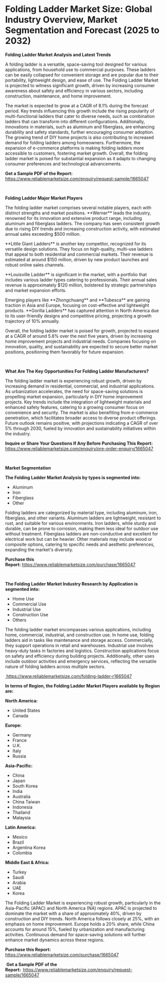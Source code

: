 <p><h1>Folding Ladder Market Size: Global Industry Overview, Market Segmentation and Forecast (2025 to 2032)</h1></p><p><strong>Folding Ladder Market Analysis and Latest Trends</strong></p>
<p><p>A folding ladder is a versatile, space-saving tool designed for various applications, from household use to commercial purposes. These ladders can be easily collapsed for convenient storage and are popular due to their portability, lightweight design, and ease of use. The Folding Ladder Market is projected to witness significant growth, driven by increasing consumer awareness about safety and efficiency in various sectors, including construction, maintenance, and home improvement.</p><p>The market is expected to grow at a CAGR of 8.1% during the forecast period. Key trends influencing this growth include the rising popularity of multi-functional ladders that cater to diverse needs, such as combination ladders that can transform into different configurations. Additionally, innovations in materials, such as aluminum and fiberglass, are enhancing durability and safety standards, further encouraging consumer adoption. The growing trend of DIY home projects is also contributing to increased demand for folding ladders among homeowners. Furthermore, the expansion of e-commerce platforms is making folding ladders more accessible to customers, fostering market growth. Overall, the folding ladder market is poised for substantial expansion as it adapts to changing consumer preferences and technological advancements.</p></p>
<p><strong>Get a Sample PDF of the Report:&nbsp;</strong> <a href="https://www.reliablemarketsize.com/enquiry/request-sample/1665047?utm_campaign=1840&utm_medium=2&utm_source=Github&utm_content=ia&utm_term=17042025&utm_id=folding-ladder">https://www.reliablemarketsize.com/enquiry/request-sample/1665047</a></p>
<p>&nbsp;</p>
<p><strong>Folding Ladder Major Market Players</strong></p>
<p><p>The folding ladder market comprises several notable players, each with distinct strengths and market positions. **Werner** leads the industry, renowned for its innovation and extensive product range, including aluminum and fiberglass ladders. The company has seen consistent growth due to rising DIY trends and increasing construction activity, with estimated annual sales exceeding $500 million.</p><p>**Little Giant Ladders** is another key competitor, recognized for its versatile design solutions. They focus on high-quality, multi-use ladders that appeal to both residential and commercial markets. Their revenue is estimated at around $150 million, driven by new product launches and robust online sales channels.</p><p>**Louisville Ladder** is significant in the market, with a portfolio that includes various ladder types catering to professionals. Their annual sales revenue is approximately $120 million, bolstered by strategic partnerships and market expansion efforts. </p><p>Emerging players like **Zhongchuang** and **Tubesca** are gaining traction in Asia and Europe, focusing on cost-effective and lightweight products. **Gorilla Ladders** has captured attention in North America due to its user-friendly designs and competitive pricing, projecting a growth trajectory of 10% annually.</p><p>Overall, the folding ladder market is poised for growth, projected to expand at a CAGR of around 5.8% over the next five years, driven by increasing home improvement projects and industrial needs. Companies focusing on innovation, quality, and sustainability are expected to secure better market positions, positioning them favorably for future expansion.</p></p>
<p>&nbsp;</p>
<p><strong>What Are The Key Opportunities For Folding Ladder Manufacturers?</strong></p>
<p><p>The folding ladder market is experiencing robust growth, driven by increasing demand in residential, commercial, and industrial applications. As urbanization accelerates, the need for space-saving solutions is propelling market expansion, particularly in DIY home improvement projects. Key trends include the integration of lightweight materials and enhanced safety features, catering to a growing consumer focus on convenience and security. The market is also benefiting from e-commerce penetration, which facilitates broader access to diverse product offerings. Future outlook remains positive, with projections indicating a CAGR of over 5% through 2030, fueled by innovation and sustainability initiatives within the industry.</p></p>
<p><strong>Inquire or Share Your Questions If Any Before Purchasing This Report:</strong> <a href="https://www.reliablemarketsize.com/enquiry/pre-order-enquiry/1665047?utm_campaign=1840&utm_medium=2&utm_source=Github&utm_content=ia&utm_term=17042025&utm_id=folding-ladder">https://www.reliablemarketsize.com/enquiry/pre-order-enquiry/1665047</a></p>
<p>&nbsp;</p>
<p><strong>Market Segmentation</strong></p>
<p><strong>The Folding Ladder Market Analysis by types is segmented into:</strong></p>
<p><ul><li>Aluminum</li><li>Iron</li><li>Fiberglass</li><li>Other</li></ul></p>
<p><p>Folding ladders are categorized by material type, including aluminum, iron, fiberglass, and other variants. Aluminum ladders are lightweight, resistant to rust, and suitable for various environments. Iron ladders, while sturdy and durable, can be prone to corrosion, making them less ideal for outdoor use without treatment. Fiberglass ladders are non-conductive and excellent for electrical work but can be heavier. Other materials may include wood or composite options, catering to specific needs and aesthetic preferences, expanding the market's diversity.</p></p>
<p><strong>Purchase this Report:&nbsp;</strong><a href="https://www.reliablemarketsize.com/purchase/1665047?utm_campaign=1840&utm_medium=2&utm_source=Github&utm_content=ia&utm_term=17042025&utm_id=folding-ladder">https://www.reliablemarketsize.com/purchase/1665047</a></p>
<p>&nbsp;</p>
<p><strong>The Folding Ladder Market Industry Research by Application is segmented into:</strong></p>
<p><ul><li>Home Use</li><li>Commercial Use</li><li>Industrial Use</li><li>Construction Use</li><li>Others</li></ul></p>
<p><p>The folding ladder market encompasses various applications, including home, commercial, industrial, and construction use. In home use, folding ladders aid in tasks like maintenance and storage access. Commercially, they support operations in retail and warehouses. Industrial use involves heavy-duty tasks in factories and logistics. Construction applications focus on safety and efficiency during building projects. Additionally, other uses include outdoor activities and emergency services, reflecting the versatile nature of folding ladders across multiple sectors.</p></p>
<p><a href="https://www.reliablemarketsize.com/folding-ladder-r1665047?utm_campaign=1840&utm_medium=2&utm_source=Github&utm_content=ia&utm_term=17042025&utm_id=folding-ladder">&nbsp;https://www.reliablemarketsize.com/folding-ladder-r1665047</a></p>
<p><strong>In terms of Region, the Folding Ladder Market Players available by Region are:</strong></p>
<p>
    <p> <strong> North America: </strong>
        <ul>
            <li>United States</li>
            <li>Canada</li>
        </ul>
        </p> 
    <p> <strong> Europe: </strong>
        <ul>
            <li>Germany</li>
            <li>France</li>
            <li>U.K.</li>
            <li>Italy</li>
            <li>Russia</li>
        </ul>
        </p> 
    <p> <strong> Asia-Pacific: </strong>
        <ul>
            <li>China</li>
            <li>Japan</li>
            <li>South Korea</li>
            <li>India</li>
            <li>Australia</li>
            <li>China Taiwan</li>
            <li>Indonesia</li>
            <li>Thailand</li>
            <li>Malaysia</li>
        </ul>
        </p> 
    <p> <strong> Latin America: </strong>
        <ul>
            <li>Mexico</li>
            <li>Brazil</li>
            <li>Argentina Korea</li>
            <li>Colombia</li>
        </ul>
        </p> 
    <p> <strong> Middle East & Africa: </strong>
        <ul>
            <li>Turkey</li>
            <li>Saudi</li>
            <li>Arabia</li>
            <li>UAE</li>
            <li>Korea</li>
        </ul>
    </p>
    </p>
<p><p>The Folding Ladder Market is experiencing robust growth, particularly in the Asia-Pacific (APAC) and North America (NA) regions. APAC is projected to dominate the market with a share of approximately 40%, driven by construction and DIY trends. North America follows closely at 25%, with an emphasis on home improvement. Europe holds a 20% share, while China accounts for around 15%, fueled by urbanization and manufacturing activities. Continuous demand for space-saving solutions will further enhance market dynamics across these regions.</p></p>
<p><strong>Purchase this Report: </strong><a href="https://www.reliablemarketsize.com/purchase/1665047?utm_campaign=1840&utm_medium=2&utm_source=Github&utm_content=ia&utm_term=17042025&utm_id=folding-ladder">https://www.reliablemarketsize.com/purchase/1665047</a></p>
<p>&nbsp;<strong>Get a Sample PDF of the Report:&nbsp;&nbsp;</strong><a href="https://www.reliablemarketsize.com/enquiry/request-sample/1665047?utm_campaign=1840&utm_medium=2&utm_source=Github&utm_content=ia&utm_term=17042025&utm_id=folding-ladder">https://www.reliablemarketsize.com/enquiry/request-sample/1665047</a></p>
<p><strong></strong></p>
<p><p></p><p></p><p></p></p>
